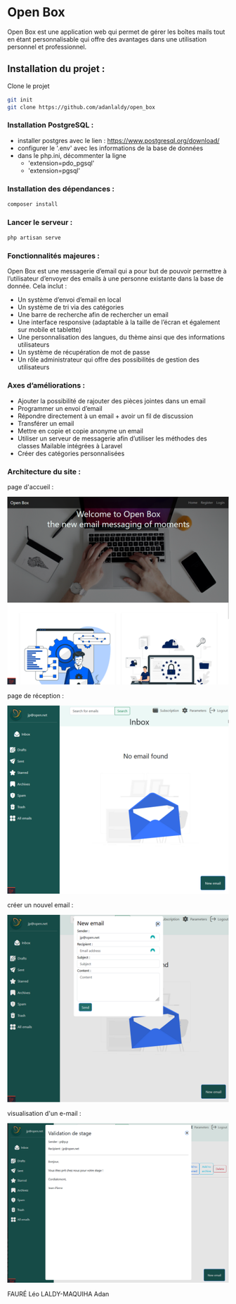 # Open Box

Open Box est une application web qui permet de gérer les boîtes mails tout en étant personnalisable qui offre des avantages dans une utilisation personnel et professionnel.

## Installation du projet :
Clone le projet
```bash
git init
git clone https://github.com/adanlaldy/open_box
```

### Installation PostgreSQL :
- installer postgres avec le lien : https://www.postgresql.org/download/
- configurer le '.env' avec les informations de la base de données
- dans le php.ini, décommenter la ligne 
  - 'extension=pdo_pgsql'
  - 'extension=pgsql'


### Installation des dépendances :
```bash
composer install
```

### Lancer le serveur :
```bash
php artisan serve
```


### Fonctionnalités majeures :
Open Box est une messagerie d’email qui a pour but de pouvoir permettre à l’utilisateur d’envoyer des emails à une personne existante dans la base de donnée. Cela inclut :


- Un système d’envoi d’email en local
- Un système de tri via des catégories
- Une barre de recherche afin de rechercher un email
- Une interface responsive (adaptable à la taille de l’écran et également sur mobile et tablette)
- Une personnalisation des langues, du thème ainsi que des informations utilisateurs
- Un système de récupération de mot de passe
- Un rôle administrateur qui offre des possibilités de gestion des utilisateurs

### Axes d’améliorations :


- Ajouter la possibilité de rajouter des pièces jointes dans un email
- Programmer un envoi d’email
- Répondre directement à un email + avoir un fil de discussion
- Transférer un email 
- Mettre en copie et copie anonyme un email
- Utiliser un serveur de messagerie afin d’utiliser les méthodes des classes Mailable intégrées à Laravel
- Créer des catégories personnalisées


### Architecture du site :

page d'accueil :
<p align="center">
  <img src="public/images/screen0.png" alt="Image 0">
</p>

page de réception :
<p align="center">
  <img src="public/images/screen1.png" alt="Image 1">
</p>

créer un nouvel email :
<p align="center">
  <img src="public/images/screen2.png" alt="Image 2">
</p>

visualisation d'un e-mail :
<p align="center">
  <img src="public/images/screen3.png" alt="Image 3">
</p>
    
FAURÉ Léo
LALDY-MAQUIHA Adan

